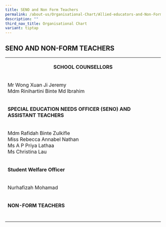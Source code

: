 ```yaml
---
title: SENO and Non Form Teachers
permalink: /about-us/Organisational-Chart/Allied-educators-and-Non-Form-teachers/
description: ""
third_nav_title: Organisational Chart
variant: tiptap
---
```

<h2>SENO AND NON-FORM TEACHERS</h2>
<table style="minWidth: 25px">
<colgroup>
<col>
</colgroup>
<tbody>
<tr>
<th rowspan="1" colspan="1">
<p>SCHOOL COUNSELLORS</p>
</th>
</tr>
<tr>
<td rowspan="1" colspan="1">
<p>Mr Wong Xuan Ji Jeremy
<br>Mdm Rinihartini Binte Md Ibrahim</p>
</td>
</tr>
<tr>
<td rowspan="1" colspan="1">
<p><strong>SPECIAL EDUCATION NEEDS OFFICER (SENO) AND ASSISTANT TEACHERS</strong>
</p>
</td>
</tr>
<tr>
<td rowspan="1" colspan="1">
<p>Mdm Rafidah Binte Zulkifle
<br>Miss Rebecca Annabel Nathan
<br>Ms A P Priya Lathaa
<br>Ms Christina Lau
<br>
</p>
</td>
</tr>
<tr>
<td rowspan="1" colspan="1">
<p><strong>Student Welfare Officer</strong>
</p>
</td>
</tr>
<tr>
<td rowspan="1" colspan="1">
<p>Nurhafizah Mohamad</p>
</td>
</tr>
<tr>
<td rowspan="1" colspan="1">
<p><strong>NON-FORM TEACHERS</strong>
</p>
</td>
</tr>
<tr>
<td rowspan="1" colspan="1">
<p></p>
</td>
</tr>
</tbody>
</table>
<p></p>